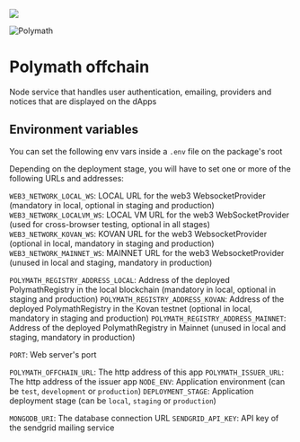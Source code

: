<a href="https://t.me/polymathnetwork"><img src="https://img.shields.io/badge/50k+-telegram-blue.svg" target="_blank"></a>

![Polymath](Polymath.png)

# Polymath offchain

Node service that handles user authentication, emailing, providers and notices that are displayed on the dApps

## Environment variables

You can set the following env vars inside a `.env` file on the package's root

Depending on the deployment stage, you will have to set one or more of the following URLs and addresses:

`WEB3_NETWORK_LOCAL_WS`: LOCAL URL for the web3 WebsocketProvider (mandatory in local, optional in staging and production)
`WEB3_NETWORK_LOCALVM_WS`: LOCAL VM URL for the web3 WebSocketProvider (used for cross-browser testing, optional in all stages)
`WEB3_NETWORK_KOVAN_WS`: KOVAN URL for the web3 WebsocketProvider (optional in local, mandatory in staging and production)
`WEB3_NETWORK_MAINNET_WS`: MAINNET URL for the web3 WebsocketProvider (unused in local and staging, mandatory in production)

`POLYMATH_REGISTRY_ADDRESS_LOCAL`: Address of the deployed PolymathRegistry in the local blockchain (mandatory in local, optional in staging and production)
`POLYMATH_REGISTRY_ADDRESS_KOVAN`: Address of the deployed PolymathRegistry in the Kovan testnet (optional in local, mandatory in staging and production)
`POLYMATH_REGISTRY_ADDRESS_MAINNET`: Address of the deployed PolymathRegistry in Mainnet (unused in local and staging, mandatory in production)

`PORT`: Web server's port

`POLYMATH_OFFCHAIN_URL`: The http address of this app
`POLYMATH_ISSUER_URL`: The http address of the issuer app
`NODE_ENV`: Application environment (can be `test`, `development` or `production`)
`DEPLOYMENT_STAGE`: Application deployment stage (can be `local`, `staging` or `production`)

`MONGODB_URI`: The database connection URL
`SENDGRID_API_KEY`: API key of the sendgrid mailing service
